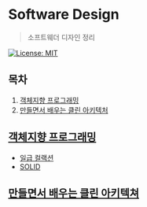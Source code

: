 # Software Design

> 소프트웨더 디자인 정리

[![License: MIT](https://img.shields.io/badge/License-MIT-yellow.svg)](https://opensource.org/licenses/MIT)

## 목차

1. [객체지향 프로그래밍](#객체지향-프로그래밍)
1. [만들면서 배우는 클린 아키텍처](#만들면서-배우는-클린-아키텍쳐)

## [객체지향 프로그래밍](./01_ObjectOrientedPrograming)

- [일급 컬랙션](./01_ObjectOrientedPrograming/01_FirstClassCollection.md)
- [SOLID](./01_ObjectOrientedPrograming/02_SOLID.md)

## [만들면서 배우는 클린 아키텍쳐](./02_GetYourHandsDirtyOnCleanArchitecture)